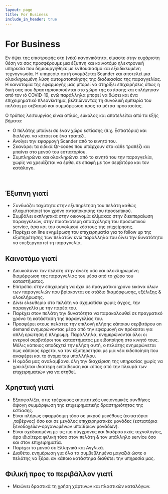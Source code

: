 ```yaml
---
layout: page
title: For Business
include_in_header: true
---
```


# For Business
Εν όψει της επιστροφής στη (νέα) κανονικότητα, είμαστε στην ευχάριστη θέση να σας προσφέρουμε μια έξυπνη και καινοτόμο ηλεκτρονική υπηρεσία που δημιουργήθηκε με ενθουσιασμό και εξειδικευμένη τεχνογνωσία. Η υπηρεσία αυτή ονομάζεται Scander και αποτελεί μια ολοκληρωμένη λύση αυτοματοποίησης της διαδικασίας της παραγγελίας. Η καινοτομία της εφαρμογής μας μπορεί να στηρίξει επιχειρήσεις όπως η δική σας που δραστηριοποιούνται στο χώρο της εστίασης και επλήγησαν από τον ιό COVID-19, ενώ παράλληλα μπορεί να δώσει και ένα επιχειρηματικό πλεονέκτημα, βελτιώνοντας τη συνολική εμπειρία του πελάτη με σεβασμό και συμμόρφωση προς τα μέτρα προστασίας.

Ο τρόπος λειτουργίας είναι απλός, εύκολος και αποτελείται από τα εξής βήματα:

- Ο πελάτης μπαίνει σε έναν χώρο εστίασης (π.χ. Εστιατόριο) και διαλέγει να κάτσει σε ένα τραπέζι.
-	Ανοίγει την εφαρμογή Scander από το κινητό του.
-	Σκανάρει τα ειδικά Qr-codes που υπάρχουν στο κάθε τραπέζι και μπαίνει στο μενού του εστιατορίου.
-	Συμπληρώνει και ολοκληρώνει από το κινητό του την παραγγελία, χωρίς να χρειάζεται να έρθει σε επαφή με τον σερβιτόρο και τον κατάλογο.

<br>

## Έξυπνη γιατί 
-	Συνδυάζει ταχύτητα στην εξυπηρέτηση του πελάτη καθώς ελαχιστοποιεί τον χρόνο ανταπόκρισης του προσωπικού.
-	Συμβάλει εκπληκτικά στην οικονομία κλίμακας στην διεκπεραίωση παραγγελιών, στην ποιοτικότερη απασχόληση του προσωπικού service, άρα και του συνολικού  κόστους της επιχείρησης.
-	Παρέχει on line ενημέρωση του επιχειρηματία για το follow up της εξυπηρέτησης των πελατών ενώ παράλληλα του δίνει την δυνατότητα να επεξεργαστεί τη παραγγελία.


## Καινοτόμo γιατί
-	Διευκολύνει τον πελάτη στην άνετη όσο και ολοκληρωμένη διαμόρφωση της παραγγελίας του μέσα από το χώρο του καταστήματος.
-	Επιτρέπει στην επιχείρηση να έχει σε πραγματικό χρόνο εικόνα όλων των παραγγελιών που βρίσκονται σε στάδιο διαμόρφωσης, εξέλιξης & ολοκλήρωσης.
-	Δίνει ελευθερία στο πελάτη να σχηματίσει χωρίς άγχος, την παραγγελία με την παρέα του. 
-	Παρέχει στον πελάτη την δυνατότητα να παρακολουθεί σε πραγματικό χρόνο τη κατάσταση της παραγγελίας του.
-	Προσφέρει στους πελάτες την επιλογή κλήσης κάποιου σερβιτόρου on demand ενημερώνοντας μέσα από την εφαρμογή αν πρόκειται για απλή ερώτηση ή πληρωμή. Παράλληλα, ενημερώνονται όλοι οι ενεργοί σερβιτόροι του καταστήματος με ειδοποίηση στο κινητό τους. Μόλις κάποιος αποδεχτεί την κλήση αυτή, ο πελάτης ενημερώνεται πως κάποιος έρχεται να τον εξυπηρετήσει με μια νέα ειδοποίηση που αναφέρει και το όνομα του υπαλλήλου.
-	Η ομάδα μας αναλαμβάνει όλη την διαχείριση της υπηρεσίας χωρίς να χρειάζεται ιδιαίτερη εκπαίδευση και κόπος από την πλευρά των επιχειρηματιών για να στηθεί.


## Χρηστική γιατί
-	Εξασφαλίζει, στις τρέχουσες απαιτητικές υγειονομικές συνθήκες άψογη συμμόρφωση της επιχειρηματικής δραστηριότητας της εστίασης.
-	Είναι πλήρως εφαρμόσιμη τόσο σε μικρού μεγέθους (εστιατόρια ,ταβέρνες) όσο και σε μεγάλες επιχειρηματικές μονάδες (εστιατόρια ξενοδοχείων-οργανωμένων υπαίθριων μονάδων).
-	Είναι σχεδιασμένη με τις πιο σύγχρονες και διαδραστικές τεχνολογίες, άρα ιδιαίτερα φιλική τόσο στον πελάτη & τον υπάλληλο service όσο και στον επιχειρηματία.
-	Παρέχει το μενού σε Ελληνικά και Αγγλικά.
-	Διαθέτει ενημέρωση για όλα τα συμβεβλημένα μαγαζιά ώστε ο πελάτης να ξέρει αν κάποιο κατάστημα διαθέτει την υπηρεσία μας.


## Φιλική προς το περιβάλλον γιατί
-	Μειώνει δραστικά τη χρήση χάρτινων και πλαστικών καταλόγων.

<br>
